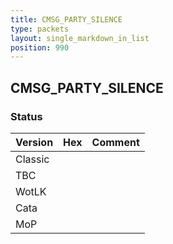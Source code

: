 ```yaml
---
title: CMSG_PARTY_SILENCE
type: packets
layout: single_markdown_in_list
position: 990
---
```


## CMSG_PARTY_SILENCE

### Status

Version | Hex | Comment
---------- | ---------- | ---------- 
Classic |  |  
TBC |  |  
WotLK |  |  
Cata |  |  
MoP |  |  